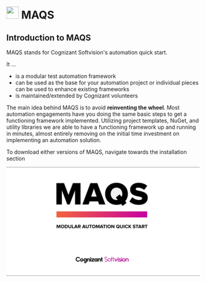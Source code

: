 # <img src="resources/MAQS.jpg" height="32" width="32"> MAQS

## Introduction to MAQS
MAQS stands for Cognizant Softvision's automation quick start.

It …
- is a modular test automation framework
- can be used as the base for your automation project or individual pieces can be used to enhance existing frameworks
- is maintained/extended by Cognizant volunteers

The main idea behind MAQS is to avoid **reinventing the wheel**. Most automation engagements have you doing the same basic steps to get a functioning framework implemented. Utilizing project templates, NuGet, and utility libraries we are able to have a functioning framework up and running in minutes, almost entirely removing on the initial time investment on implementing an automation solution.

To download either versions of MAQS, navigate towards the installation section

![MAQS](../resources/maqsfull.jpg) 